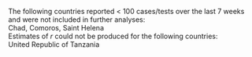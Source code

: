 The following countries reported < 100 cases/tests over the last 7 weeks and were not included in further analyses:<br>Chad, Comoros, Saint Helena
<br>
Estimates of *r* could not be produced for the following countries:<br>United Republic of Tanzania
<br>
